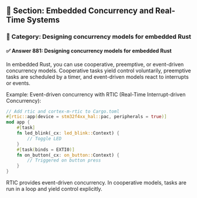 ## 📘 Section: Embedded Concurrency and Real-Time Systems  
### 🔹 Category: Designing concurrency models for embedded Rust  
#### ✅ Answer 881: Designing concurrency models for embedded Rust

In embedded Rust, you can use cooperative, preemptive, or event-driven concurrency models. Cooperative tasks yield control voluntarily, preemptive tasks are scheduled by a timer, and event-driven models react to interrupts or events.

Example: Event-driven concurrency with RTIC (Real-Time Interrupt-driven Concurrency):

```rust
// Add rtic and cortex-m-rtic to Cargo.toml
#[rtic::app(device = stm32f4xx_hal::pac, peripherals = true)]
mod app {
    #[task]
    fn led_blink(_cx: led_blink::Context) {
        // Toggle LED
    }
    #[task(binds = EXTI0)]
    fn on_button(_cx: on_button::Context) {
        // Triggered on button press
    }
}
```

RTIC provides event-driven concurrency. In cooperative models, tasks are run in a loop and yield control explicitly.
